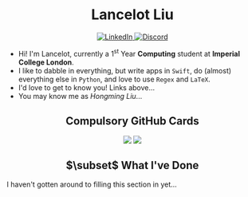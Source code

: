 <h1 align="center"> Lancelot Liu </h1>

<div align="center">
  <a href="https://www.linkedin.com/in/hongmingliu/">
    <img src="https://img.shields.io/badge/LinkedIn-blue?logo=linkedin&logoColor=white" alt="LinkedIn"/>
  </a>
  <a href="https://discordapp.com/users/627252764593881095">
    <img src="https://img.shields.io/badge/Discord-black?logo=discord&logoColor=white" alt="Discord"/>
  </a>
</div>

- Hi! I'm Lancelot, currently a 1<sup>st</sup> Year **Computing** student at **Imperial College London**.
- I like to dabble in everything, but write apps in `Swift`, do (almost) everything else in `Python`, and love to use `Regex` and `LaTeX`.
- I'd love to get to know you! Links above...
- You may know me as _Hongming Liu_...

<h2 align="center"> Compulsory GitHub Cards </h2>
<div align="center">
  <picture>
    <source
      srcset="https://github-readme-stats.vercel.app/api?username=lancylot2004&show_icons=true&include_all_commits=true&hide_rank=true&hide_border=true&line_height=26&theme=github_dark"
      media="(prefers-color-scheme: dark)"
    />
    <source
      srcset="https://github-readme-stats.vercel.app/api?username=lancylot2004&show_icons=true&include_all_commits=true&hide_rank=true&hide_border=true&line_height=26&theme=github_light"
      media="(prefers-color-scheme: light), (prefers-color-scheme: no-preference)"
    />
    <img align="top" src="https://github-readme-stats.vercel.app/api?username=lancylot2004&show_icons=true&include_all_commits=true&hide_rank=true&hide_border=true&line_height=26" />
  </picture>
  <picture>
    <source
      srcset="https://github-readme-stats.vercel.app/api/top-langs/?username=lancylot2004&show_icons=true&langs_count=3&hide_border=true&theme=github_dark"
      media="(prefers-color-scheme: dark)"
    />
    <source
      srcset="https://github-readme-stats.vercel.app/api/top-langs/?username=lancylot2004&show_icons=true&langs_count=3&hide_border=true&theme=github_light"
      media="(prefers-color-scheme: light), (prefers-color-scheme: no-preference)"
    />
    <img align="top" src="https://github-readme-stats.vercel.app/api/top-langs/?username=lancylot2004&show_icons=true&langs_count=3&hide_border=true" />
  </picture>
</div>

<h2 align="center"> $\subset$ What I've Done </h2>

I haven't gotten around to filling this section in yet...


